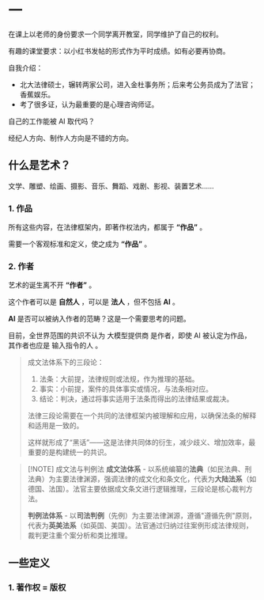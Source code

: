 # 一

在课上以老师的身份要求一个同学离开教室，同学维护了自己的权利。

有趣的课堂要求：以小红书发帖的形式作为平时成绩。如有必要再协商。

自我介绍：
- 北大法律硕士，辗转两家公司，进入金杜事务所；后来考公务员成为了法官；香蕉娱乐。
- 考了很多证，认为最重要的是心理咨询师证。

自己的工作能被 AI 取代吗？

经纪人方向、制作人方向是不错的方向。

## 什么是艺术？

文学、雕塑、绘画、摄影、音乐、舞蹈、戏剧、影视、装置艺术……

### 1. 作品

所有这些内容，在法律框架内，即著作权法内，都属于 **“作品”** 。

需要一个客观标准和定义，使之成为 **“作品”** 。

### 2. 作者

艺术的诞生离不开 **“作者”** 。

这个作者可以是 **自然人** ，可以是 **法人** ，但不包括 **AI** 。

**AI** 是否可以被纳入作者的范畴？这是一个需要思考的问题。

目前，全世界范围的共识不认为 大模型提供商 是作者，即使 AI 被认定为作品，其作者也应是 输入指令的人 。

> 成文法体系下的三段论：
>   1. 法条：大前提，法律规则或法规，作为推理的基础。
>   2. 事实：小前提，案件的具体事实或情况，与法条相对应。
>   3. 结论：判决，通过将事实适用于法条而得出的法律结果或裁决。
> 
> 法律三段论需要在一个共同的法律框架内被理解和应用，以确保法条的解释和适用是一致的。
> 
> 这样就形成了“黑话”——这是法律共同体的衍生，减少歧义、增加效率，最重要的是构建统一的共识。

>[!NOTE] 成文法与判例法
> **成文法体系** - 以系统编纂的**法典**（如民法典、刑法典）为主要法律渊源，强调法律的成文化和条文化，代表为**大陆法系**（如德国、法国）。法官主要依据成文条文进行逻辑推理，三段论是核心裁判方法。
>
> **判例法体系** - 以**司法判例**（先例）为主要法律渊源，遵循"遵循先例"原则，代表为**英美法系**（如英国、美国）。法官通过归纳过往案例形成法律规则，裁判更注重个案分析和类比推理。


## 一些定义

### 1. 著作权 = 版权